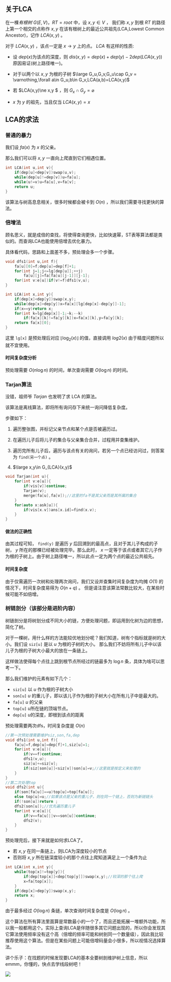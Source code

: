 ## 关于LCA

在一棵*有根树* $G(E,V)，RT = root$ 中，设 $x,y\in V$ ， 我们称 $x,y$ 到根 $RT$ 的路径上第一个相交的点称作 $x,y$ 在该有根树上的最近公共祖先(LCA,Lowest Common Ancestor)，记作 $LCA(x,y)$ 。

对于 $LCA(x,y)$ ，该点一定是 $x\rightarrow y$ 上的点。 $LCA$ 有这样的性质:
- 设 $dep(x)$为该点的深度，则 $dis(x,y)= dep(x)+dep(y)-2dep(LCA(x,y))$ 原因易证(树上路径唯一)。



- 对于以两个以 $x,y$ 为根的子树 $\large G_u,G_v,G_u\cap G_v = \varnothing,\forall a\in G_u,b\in G_v,LCA(a,b)=LCA(x,y)$

- 若 $LCA(x,y)\ne x,y $ ，则 $G_x\cap G_y = \varnothing$

- $x$ 为 $y$ 的祖先，当且仅当 $LCA(x,y)= x$ 

## LCA的求法

### 普通的暴力

我们设 $fa(x)$ 为 $x$ 的父亲。

那么我们可以将 $x,y$ 一直向上爬直到它们相遇位置。

```cpp
int LCA(int u,int v){
    if(dep[u]<dep[v])swap(u,v);
    while(dep[u]!=dep[v])u=fa[u];
    while(u!=v)u=fa[u],v=fa[v];
    return u;
}
```

该算法与树高息息相关，很多时候都会被卡到 $O(n)$ ，所以我们需要寻找更快的算法。

### 倍增法

顾名思义，就是成倍的查找，将使得查询更快，比如快速幂，ST表等算法都是类似的。而查询LCA也能使用倍增去优化暴力。

具体看代码，思路和上面差不多，预处理会多一个步骤。

```cpp
void dfs1(int u,int f){
    fa[u][0]=f;dep[u]=dep[f]+1;
    for(int j=1;j<=lg[dep[u]];++j)
        fa[u][j]=fa[fa[u][j-1]][j-1];
    for(int v:e[u])if(v!=f)dfs1(v,u);
}

int LCA(int x,int y){
    if(dep[x]<dep[y])swap(x,y);
    while(dep[x]>dep[y])x=fa[x][lg[dep[x]-dep[y]]-1]; 
    if(x==y)return x;
    for(int k=lg[dep[x]]-1;~k;--k)
        if(fa[x][k]!=fa[y][k])x=fa[x][k],y=fa[y][k];
    return fa[x][0];  
}
```

这里 `lg[x]` 是预处理后对应 $\lfloor \log_2(x)\rfloor$ 的值，直接调用 $log2(x)$ 由于精度问题所以就不宜使用。

#### 时间复杂度分析

预处理需要 $O(n\log{n})$  的时间，单次查询需要 $O(\log n)$ 的时间。

### Tarjan算法

没错，祖师爷 $Tarjan$ 也发明了求 LCA 的算法。

该算法是离线算法，即将所有询问存下来统一询问降低复杂度。

步骤如下：

1. 遍历整张图，并标记父亲节点和某个点是否被遍历过。

2. 在遍历儿子后将儿子的集合与父亲集合合并，过程用并查集维护。

3. 遍历完所有儿子后，遍历与该点有关的询问，若另一个点已经访问过，则答案为 `find(另一个点)` 。

4.  $\large x,y\in G_{LCA}(x,y)$

```cpp
void Tarjan(int u){
    for(int v:e[u]){
        if(vis[v])continue;
        Tarjan(v);
        merge(fa[u],fa[v]);//这里的fa不是其父亲而是其所属的集合
    }
    for(auto x:ask[u]){
        if(vis[x.v])ans[x.id]=find(x.v);
    }
}

```

#### 做法的正确性


由其过程可知， `find(y)` 是遍历 $y$ 后回溯到的最高点，且对于其儿子构成的子树， $y$ 所在的那棵已经被处理完毕。那么此时， $x$ 一定等于该点或者其它儿子作为根的子树上。由于树上路径唯一，所以此点一定为两个点的最近公共祖先。

#### 时间复杂度

由于仅需遍历一次树和处理两次询问，我们又设并查集时间复杂度为均摊 $O(1)$ 的情况下，时间复杂度易得为 $O(n+q)$ 。 但是请注意该算法常数比较大，在某些时候可能不如倍增。


### 树链剖分（该部分是进阶内容）

树链剖分是将树划分成不同大小的链，方便处理问题，即运用到化树为边的思想，简化了树。



对于一棵树，用什么样的方法能较优地划分呢？我们知道，树有个指标就是树的大小。我们设 `siz[u]` 是以 $u$ 为根的子树的大小。
那么我们不妨将所有儿子中以该儿子为根的子树大小最大的放在一条链上。

这样做法使得每个点往上跳到根节点所经过的链最多为 $\log n$ 条，具体为啥可以思考一下。

那么我们维护的元素有如下几个：

- `siz[u]` 以 $u$ 作为根的子树大小
- `son[u]` $u$ 的重儿子，即以该儿子作为根的子树大小在所有儿子中是最大的。
- `fa[u]` $u$ 的父亲
- `top[u]` $u$所在链的顶端节点。
- `dep[u]` $u$的深度，即根到该点的距离

预处理需要两次dfs，时间复杂度是 $O(n)$

```cpp
//第一次预处理需要维护siz,son,fa,dep
void dfs1(int u,int f){
    fa[u]=f,dep[u]=dep[f]+1,siz[u]=1;
    for(int v:e[u]){
        if(v==f)continue;
        dfs1(v,u);
        siz[u]+=siz[v];
        if(siz[son[u]]<siz[v])son[u]=v;//这里就是按定义来处理的
    }
}
//第二次处理top
void dfs2(int u){
    if(son[fa[u]]==u)top[u]=top[fa[u]];
    else top[u]=u;//如果该点是父亲的重儿子，则在同一个链上，否则为新链链头
    if(!son[u])return ;
    dfs2(son[u]);//优先遍历重儿子
    for(int v:e[u]){
        if(v==fa[u]||v==son[u])continue;
        dfs2(v);
    }
}
```

预处理完后，接下来就是如何求LCA了。

- 若 $x,y$ 在同一条链上，则LCA为深度较小的节点
- 否则将 $x,y$ 所在链深度较小的那个点往上爬知道满足上一个条件为止

```cpp
int LCA(int x,int y){
    while(top[x]!=top[y]){
        if(dep[top[x]]<dep[top[y]])swap(x,y);//较深的那个往上爬
        x=fa[top[x]];
    }
    if(dep[x]>dep[y])swap(x,y);
    return x;
}
```

由于最多经过 $O(\log n)$ 条链，单次查询时间复杂度是 $O(\log n)$ 。

这个算法在所有算法里面算是常数最小的一个了，而且还能拓展一堆额外功能，所以我一般都用这个。实际上查询LCA是伴随很多其它问题出现的，所以你会发现其它算法使用频率没有这个高（倍增的频率可能和树剖同一个数量级），因此我比较推荐使用这个算法。但是在某些问题上可能倍增码量会小很多，所以视情况选择算法。


讲个乐子：在找题的时候发现要LCA的基本全要树剖维护树上信息，所以emmm，你懂的，快点去学线段树吧！

![](https://cdn.luogu.com.cn/upload/image_hosting/1dre2ci9.png)